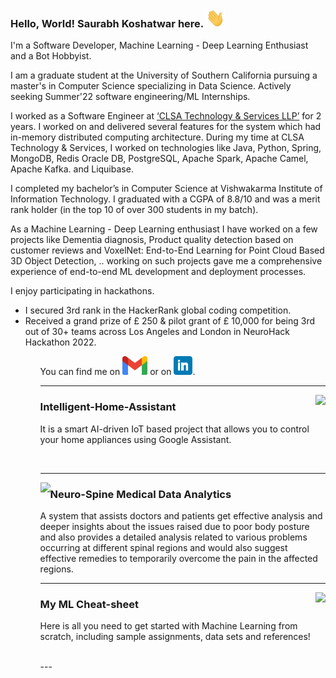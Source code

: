 ### Hello, World! Saurabh Koshatwar here. <img src="images/wave.gif" width="30px" height="30px">

I'm a Software Developer, Machine Learning - Deep Learning Enthusiast and a Bot Hobbyist.

I am a graduate student at the University of Southern California pursuing a master's in Computer Science specializing in Data Science. Actively seeking Summer'22 software engineering/ML Internships.

I worked as a Software Engineer at [‘CLSA Technology & Services LLP’](https://clsa.com) for 2 years. I worked on and delivered several features for the system which had in-memory distributed computing architecture. During my time at CLSA Technology & Services, I worked on technologies like Java, Python, Spring, MongoDB, Redis Oracle DB, PostgreSQL, Apache Spark, Apache Camel, Apache Kafka. and Liquibase.

I completed my bachelor’s in Computer Science at Vishwakarma Institute of Information Technology. I graduated with a CGPA of 8.8/10 and was a merit rank holder (in the top 10 of over 300 students in my batch). 

As a Machine Learning - Deep Learning enthusiast I have worked on a few projects like 
Dementia diagnosis,
Product quality detection based on customer reviews 
and VoxelNet: End-to-End Learning for Point Cloud Based 3D Object Detection, 
..
working on such projects gave me a comprehensive experience of end-to-end ML development and deployment processes. 

I enjoy participating in hackathons.
<ul>
<li>I secured 3rd rank in the HackerRank global coding competition.</li>
<li>Received a grand prize of £ 250 & pilot grant of £ 10,000 for being 3rd out of 30+ teams across Los Angeles and London in NeuroHack Hackathon 2022.</li>
<ul>
 
You can find me on <a href="mailto:saurabhkoshatwar1996@gmail.com"><img height="30" src="/images/gmail.png" ></a> or on <a href="https://www.linkedin.com/in/saurabhkoshatwar/"><img height="30" src="/images/linkedin.png"></a>.


 ---
 
 <p>
 <a href="https://github.com/saurabhkoshatwar/Intelligent-Home-Assistant">
  <img align="right" src="https://github-readme-stats.vercel.app/api/pin/?username=saurabhkoshatwar&repo=Intelligent-Home-Assistant&title_color=ffffff&text_color=c9cacc&icon_color=2bbc8a&bg_color=1d1f21" />
</a>
</p>
 
### Intelligent-Home-Assistant

It is a smart AI-driven IoT based project that allows you to control your home appliances using Google Assistant.

<br>

 ---
 
 <p>
 <a href="https://github.com/saurabhkoshatwar/NSMDA-FinalYearProject">
  <img align="left" src="https://github-readme-stats.vercel.app/api/pin/?username=saurabhkoshatwar&repo=NSMDA-FinalYearProject&title_color=ffffff&text_color=c9cacc&icon_color=2bbc8a&bg_color=1d1f21" />
</a>
</p>
 
### Neuro-Spine Medical Data Analytics

A system that assists doctors and patients get effective analysis and deeper insights about the issues raised due to poor body posture and also provides a detailed analysis related to various problems occurring at different spinal regions and would also suggest effective remedies to temporarily overcome the pain in the affected regions.
<br>

 ---
 

 
 <p>
 <a href="https://github.com/saurabhkoshatwar/ML-Assignments">
  <img align="right" src="https://github-readme-stats.vercel.app/api/pin/?username=saurabhkoshatwar&repo=ML-Assignments&title_color=ffffff&text_color=c9cacc&icon_color=2bbc8a&bg_color=1d1f21" />
</a>
</p>
 
### My ML Cheat-sheet

Here is all you need to get started with Machine Learning from scratch, including sample assignments, data sets and references!

<br>
 ---
  
<!--  <p>
 <a href="https://github.com/saurabhkoshatwar/addons">
  <img width="419px" height="100px" margin-right="10%" margin-bottom="2%" margin-top="-2%" align="right" src="/images/sig addons.png"  />
</a>
</p>
 
### TensorFlow Addons

I’m currently working on TensorFlow Addons contributions!

 --- -->

<!--
**saurabhkoshatwar/saurabhkoshatwar** is a ✨ _special_ ✨ repository because its `README.md` (this file) appears on your GitHub profile.

Here are some ideas to get you started:

- 🔭 I’m currently working on ...
- 🌱 I’m currently learning ...
- 👯 I’m looking to collaborate on ...
- 🤔 I’m looking for help with ...
- 💬 Ask me about ...
- 📫 How to reach me: ...
- 😄 Pronouns: ...
- ⚡ Fun fact: ...
-->
